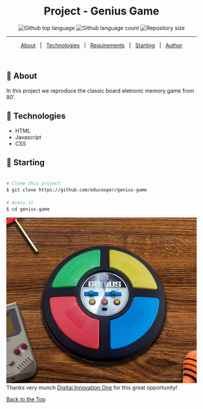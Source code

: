 <h1 align="center">Project - Genius Game</h1>

<p align="center">
  <img alt="Github top language" src="https://img.shields.io/github/languages/top/educooper/genius-game?color=green"> 
  <img alt="Github language count" src="https://img.shields.io/github/languages/count/educooper/genius-game?color=56BEB8">
 <img alt="Repository size" src="https://img.shields.io/github/repo-size/educooper/genius-game?color=56BEB8">


<hr>


<p align="center">
  <a href="#dart-about">About</a> &#xa0; | &#xa0; 
  <!-- <a href="#sparkles-features">Features</a> &#xa0; | &#xa0; -->
  <a href="#rocket-technologies">Technologies</a> &#xa0; | &#xa0;
  <a href="#white_check_mark-requirements">Requirements</a> &#xa0; | &#xa0;
  <a href="#checkered_flag-starting">Starting</a> &#xa0; | &#xa0;
  <!-- <a href="#memo-license">License</a> &#xa0; | &#xa0; -->
  <a href="https://github.com/educooper" target="_blank">Author</a>
</p>


<br>

## :dart: About ##

In this project we reproduce the classic board eletronic memory game from 80'.

## :rocket: Technologies ##

- HTML
- Javascript
- CSS

## :checkered_flag: Starting ##

```bash

# Clone this project
$ git clone https://github.com/educooper/genius-game

# Acess it
$ cd genius-game

```
![plot](./img/genius-front.png)
Thanks very munch [Digital Innovation One](https://web.digitalinnovation.one/) for this great opportunity!

<a href="#top">Back to the Top</a>
